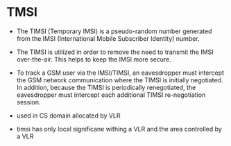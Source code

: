 # TMSI

* The TIMSI (Temporary IMSI) is a pseudo-random number generated from the IMSI (International Mobile Subscriber Identity) number.
* The TIMSI is utilized in order to remove the need to transmit the IMSI over-the-air. This helps to keep the IMSI more secure.
* To track a GSM user via the IMSI/TIMSI, an eavesdropper must intercept the GSM network communication where the TIMSI is initially negotiated. In addition, because the TIMSI is periodically renegotiated, the eavesdropper must intercept each additional TIMSI re-negotiation session.

* used in CS domain allocated by VLR
* timsi has only local significane withing a VLR and the area controlled by a VLR
